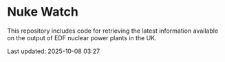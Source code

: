 # Nuke Watch

This repository includes code for retrieving the latest information available on the output of EDF nuclear power plants in the UK.

Last updated: 2025-10-08 03:27